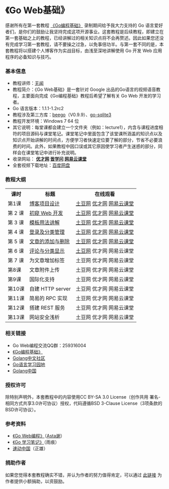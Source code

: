 《Go Web基础》
=================
感谢所有在第一套教程 [《Go编程基础》](https://github.com/Unknwon/go-fundamental-programming) 录制期间给予我大力支持的 Go 语言爱好者们，是你们的鼓励让我坚持完成这项开源事业。这套教程是后续教程，即建立在第一套基础之上的教程，已经讲解过的相关知识点将不会再赘述。因此如果您还没有完成学习第一套教程，请不要操之过急，以免事倍功半。与第一套不同的是，本套教程将以搭建个人博客作为实战目标，由浅至深地讲解使用 Go 开发 Web 应用程序的必备知识与技巧。

### 基本信息

- 教程讲师：[无闻](http://weibo.com/Obahua)
- 教程简介：《Go Web基础》是一套针对 Google 出品的Go语言的视频语音教程，主要面向完成《Go编程基础》教程后希望了解有关 Go Web 开发的学习者。
- Go 语言版本：1.1.1-1.2rc2
- 教程涉及第三方库：[beego](https://github.com/astaxie/beego)（V0.9.9）、[go-sqlite3](https://github.com/mattn/go-sqlite3)
- 教程开发环境：Windows 7 64 位
- 其它说明：每堂课都会建立一个文件夹（例如：lecture1），内含与课程进度相符的项目源码与课堂笔记。课堂笔记中里面包含了该堂课所涵盖的知识点以及知识点开始讲解的时间点，方便学习者快速定位要了解的部分，节省不必要浪费的时间。此外，如果教程中因口误或其它原因使学习者产生迷惑的部分，同样会在课堂笔记中进行补充说明。
- 收录网站： **[优才网](http://www.ucai.cn/course/show/87) [皆学问]() [网易云课堂](http://study.163.com/course/courseMain.htm?courseId=328001#/courseMain)**
- 全套视频下载地址：[百度网盘](http://pan.baidu.com/share/link?shareid=136613208&uk=822891499)

### 教程大纲
<table class="table table-condensed table-bordered">
	<tbody>
		<tr>
			<th>课时</th>
			<th>标题</th>
			<th>在线观看</th>
		</tr>
		<tr>
			<td>第1课</td>
			<td><a href="lectures/lecture1/lecture1.md">博客项目设计</a></td>
			<td>
				<a href="http://www.tudou.com/programs/view/gXZb9tGNsGU/">土豆网</a>
				<a href="http://www.ucai.cn/course/chapter/87/3267/4710">优才网</a>
				<a href="http://study.163.com/course/courseLearn.htm?courseId=328001#/learn/video?lessonId=442046&courseId=328001">网易云课堂</a>
			</td>
		</tr>
		<tr>
			<td>第 2 课</td>
			<td><a href="lectures/lecture2/lecture2.md">初窥 Web 开发</a></td>
			<td>
				<a href="http://www.tudou.com/programs/view/sqZoUrqNJno/">土豆网</a>
				<a href="http://www.ucai.cn/course/chapter/87/3267/4732">优才网</a>
				<a href="http://study.163.com/course/courseLearn.htm?courseId=328001#/learn/video?lessonId=442047&courseId=328001">网易云课堂</a>
			</td>
		</tr>
		<tr>
			<td>第 3 课</td>
			<td><a href="lectures/lecture3/lecture3.md">模板用法讲解</a></td>
			<td>
				<a href="http://www.tudou.com/programs/view/BuoN93Yplow/">土豆网</a>
				<a href="http://www.ucai.cn/course/chapter/87/3267/4792">优才网</a>
				<a href="http://study.163.com/course/courseLearn.htm?courseId=328001#/learn/video?lessonId=468064&courseId=328001">网易云课堂</a>
			</td>
		</tr>
		<tr>
			<td>第 4 课</td>
			<td><a href="lectures/lecture4/lecture4.md">登录及分类管理</a></td>
			<td>
				<a href="http://www.tudou.com/programs/view/UoJ9EgyqqbY/">土豆网</a>
				<a href="http://www.ucai.cn/course/chapter/87/3267/4793">优才网</a>
				<a href="http://study.163.com/course/courseLearn.htm?courseId=328001#/learn/video?lessonId=476057&courseId=328001">网易云课堂</a>
			</td>
		</tr>
		<tr>
			<td>第 5 课</td>
			<td><a href="lectures/lecture5/lecture5.md">文章的添加与删除</a></td>
			<td>
				<a href="http://www.tudou.com/programs/view/g9q30NSRI8c/">土豆网</a>
				<a href="http://www.ucai.cn/course/chapter/87/3267/4800">优才网</a>
				<a href="http://study.163.com/course/courseLearn.htm?courseId=328001#/learn/video?lessonId=502075&courseId=328001">网易云课堂</a>
			</td>
		</tr>
		<tr>
			<td>第 6 课</td>
			<td><a href="lectures/lecture6/lecture6.md">评论与分类显示</a></td>
			<td>
				<a href="http://www.tudou.com/programs/view/JFL7PGjpz4Q/">土豆网</a>
				<a1 href="">优才网</a>
				<a1 href="">网易云课堂</a>
			</td>
		</tr>
		<tr>
			<td>第 7 课</td>
			<td><a1 href="lectures/lecture7/lecture7.md">为文章增加标签</a></td>
			<td>
				<a1 href="">土豆网</a>
				<a1 href="">优才网</a>
				<a1 href="">网易云课堂</a>
			</td>
		</tr>
		<tr>
			<td>第8课</td>
			<td><a1 href="lectures/lecture8/lecture8.md">文章附件上传</a></td>
			<td>
				<a1 href="">土豆网</a>
				<a1 href="">优才网</a>
				<a1 href="">网易云课堂</a>
			</td>
		</tr>
		<tr>
			<td>第9课</td>
			<td><a1 href="lectures/lecture9/lecture9.md">国际化支持</a></td>
			<td>
				<a1 href="">土豆网</a>
				<a1 href="">优才网</a>
				<a1 href="">网易云课堂</a>
			</td>
		</tr>
		<tr>
			<td>第10课</td>
			<td><a1 href="lectures/lecture10/lecture10.md">自建 HTTP server</a></td>
			<td>
				<a1 href="">土豆网</a>
				<a1 href="">优才网</a>
				<a1 href="">网易云课堂</a>
			</td>
		</tr>
		<tr>
			<td>第11课</td>
			<td><a1 href="lectures/lecture11/lecture11.md">简易的 RPC 实现</a></td>
			<td>
				<a1 href="">土豆网</a>
				<a1 href="">优才网</a>
				<a1 href="">网易云课堂</a>
			</td>
		</tr>
		<tr>
			<td>第12课</td>
			<td><a1 href="lectures/lecture12/lecture12.md">搭建 REST 服务</a></td>
			<td>
				<a1 href="">土豆网</a>
				<a1 href="">优才网</a>
				<a1 href="">网易云课堂</a>
			</td>
		</tr>
		<tr>
			<td>第13课</td>
			<td><a1 href="lectures/lecture13/lecture13.md">网站安全浅析</a></td>
			<td>
				<a1 href="">土豆网</a>
				<a1 href="">优才网</a>
				<a1 href="">网易云课堂</a>
			</td>
		</tr>
	</tbody>
</table>

### 相关链接

- Go Web编程交流QQ群：259316004
- [《Go编程基础》](https://github.com/Unknwon/go-fundamental-programming)
- [Golang中文社区](http://bbs.gocn.im/forum.php)
- [Go语言学习园地](http://studygolang.com/)
- [Golang中国](http://golangtc.com/)

### 授权许可

除特别声明外，本套教程中的内容使用CC BY-SA 3.0 License（创作共用 署名-相同方式共享3.0许可协议）授权，代码遵循BSD 3-Clause License（3项条款的BSD许可协议）。

### 参考资料

- [《Go Web编程》](https://github.com/astaxie/build-web-application-with-golang)（[Asta谢](https://github.com/astaxie)）
- [《Go 学习笔记》](http://bbs.gocn.im/thread-8-1-1.html)（雨痕）
- [速动中国](https://github.com/insionng/toropress)（正雄）

### 捐助作者

如果您觉得本套教程确实不错，并认为作者的努力值得肯定，可以通过 [此链接](https://me.alipay.com/obahua) 为作者提供小额捐助，以资鼓励。
